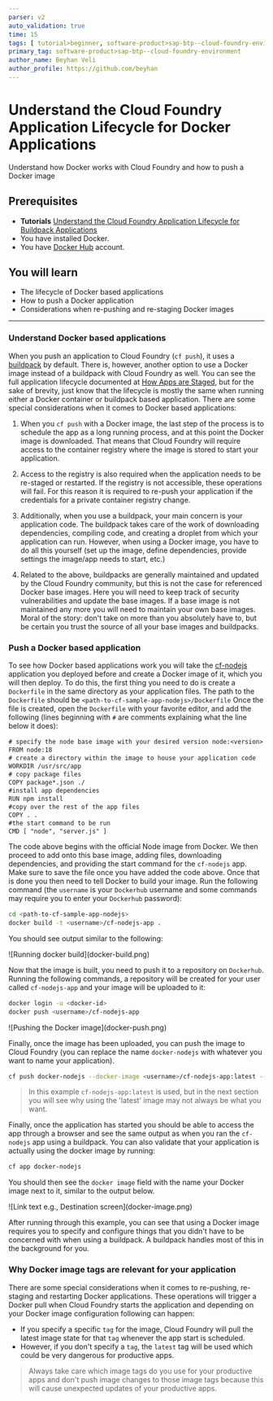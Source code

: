 ```yaml
---
parser: v2
auto_validation: true
time: 15
tags: [ tutorial>beginner, software-product>sap-btp--cloud-foundry-environment]
primary_tag: software-product>sap-btp--cloud-foundry-environment
author_name: Beyhan Veli
author_profile: https://github.com/beyhan
---
```


# Understand the Cloud Foundry Application Lifecycle for Docker Applications
<!-- description --> Understand how Docker works with Cloud Foundry and how to push a Docker image

## Prerequisites
 - **Tutorials** [Understand the Cloud Foundry Application Lifecycle for Buildpack Applications](cp-cf-understand-application-lifecycle)
 - You have installed Docker.
 - You have [Docker Hub](https://hub.docker.com/) account.


## You will learn
  - The lifecycle of Docker based applications
  - How to push a Docker application
  - Considerations when re-pushing and re-staging Docker images


---
### Understand Docker based applications


When you push an application to Cloud Foundry (`cf push`), it uses a [buildpack](https://docs.cloudfoundry.org/buildpacks/) by default. There is, however, another option to use a Docker image instead of a buildpack with Cloud Foundry as well. You can see the full application lifecycle documented at [How Apps are Staged](https://docs.cloudfoundry.org/concepts/how-applications-are-staged.html), but for the sake of brevity, just know that the lifecycle is mostly the same when running either a Docker container or buildpack based application. There are some special considerations when it comes to Docker based applications:

  1. When you `cf push` with a Docker image, the last step of the process is to schedule the app as a long running process, and at this point the Docker image is downloaded. That means that Cloud Foundry will require access to the container registry where the image is stored to start your application.

  2. Access to the registry is also required when the application needs to be re-staged or restarted. If the registry is not accessible, these operations will fail. For this reason it is required to re-push your application if the credentials for a private container registry change.

  3. Additionally, when you use a buildpack, your main concern is your application code. The buildpack takes care of the work of downloading dependencies, compiling code, and creating a droplet from which your application can run. However, when using a Docker image, you have to do all this yourself (set up the image, define dependencies, provide settings the image/app needs to start, etc.)

  4. Related to the above, buildpacks are generally maintained and updated by the Cloud Foundry community, but this is not the case for referenced Docker base images. Here you will need to keep track of security vulnerabilities and update the base images. If a base image is not maintained any more you will need to maintain your own base images. Moral of the story: don't take on more than you absolutely have to, but be certain you trust the source of all your base images and buildpacks.



### Push a Docker based application

To see how Docker based applications work you will take the [cf-nodejs](https://github.com/SAP-archive/cf-sample-app-nodejs) application you deployed before and create a Docker image of it, which you will then deploy. To do this, the first thing you need to do is create a `Dockerfile` in the same directory as your application files. The path to the `Dockerfile` should be `<path-to-cf-sample-app-nodejs>/Dockerfile` Once the file is created, open the `Dockerfile` with your favorite editor, and add the following (lines beginning with `#` are comments explaining what the line below it does):

```
# specify the node base image with your desired version node:<version>
FROM node:18
# create a directory within the image to house your application code
WORKDIR /usr/src/app
# copy package files
COPY package*.json ./
#install app dependencies
RUN npm install
#copy over the rest of the app files
COPY . .
#the start command to be run
CMD [ "node", "server.js" ]
```

The code above begins with the official Node image from Docker. We then proceed to add onto this base image, adding files, downloading dependencies, and providing the start command for the `cf-nodejs` app. Make sure to save the file once you have added the code above. Once that is done you then need to tell Docker to build your image. Run the following command (the `username` is your `Dockerhub` username and some commands may require you to enter your `Dockerhub` password):

```Bash
cd <path-to-cf-sample-app-nodejs>
docker build -t <username>/cf-nodejs-app .
```

You should see output similar to the following:

<!-- border -->![Running docker build](docker-build.png)

Now that the image is built, you need to push it to a repository on `Dockerhub`. Running the following commands, a repository will be created for your user called `cf-nodejs-app` and your image will be uploaded to it:

```Bash
docker login -u <docker-id>
docker push <username>/cf-nodejs-app
```

<!-- border -->![Pushing the Docker image](docker-push.png)

Finally, once the image has been uploaded, you can push the image to Cloud Foundry (you can replace the name `docker-nodejs` with whatever you want to name your application).

```Bash
cf push docker-nodejs --docker-image <username>/cf-nodejs-app:latest --docker-username <username>
```

> In this example `cf-nodejs-app:latest` is used, but in the next section you will see why using the 'latest' image may not always be what you want.

Finally, once the application has started you should be able to access the app through a browser and see the same output as when you ran the `cf-nodejs` app using a buildpack. You can also validate that your application is actually using the docker image by running:

```Bash
cf app docker-nodejs
```

You should then see the `docker image` field with the name your Docker image next to it, similar to the output below.

<!-- border -->![Link text e.g., Destination screen](docker-image.png)

After running through this example, you can see that using a Docker image requires you to specify and configure things that you didn't have to be concerned with when using a buildpack. A buildpack handles most of this in the background for you.



### Why Docker image tags are relevant for your application

There are some special considerations when it comes to re-pushing, re-staging and restarting Docker applications. These operations will trigger a Docker pull when Cloud Foundry starts the application and depending on your Docker image configuration following can happen:

  - If you specify a specific `tag` for the image, Cloud Foundry will pull the latest image state for that `tag` whenever the app start is scheduled.
  - However, if you don't specify a `tag`, the `latest` tag will be used which could be very dangerous for productive apps.

> Always take care which image tags do you use for your productive apps and don't push image changes to those image tags because this will cause unexpected updates of your productive apps.

